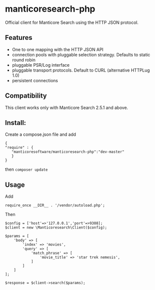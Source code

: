 manticoresearch-php
===================

Official client for Manticore Search using the HTTP JSON protocol. 


Features
--------
- One to one mapping with the HTTP JSON API
- connection pools with pluggable selection strategy. Defaults to static round robin
- pluggable PSR/Log interface
- pluggable transport protocols. Default to CURL (alternative HTTPLug 1.0)
- persistent connections

Compatibility
-------------
This  client works only with Manticore Search 2.5.1 and above.

Install:
-----------------------

Create a compose.json file and add 
```
{
"require" : {
   "manticoresoftware/manticoresearch-php":"dev-master"
   }
}

``` 

then `composer update`

Usage
----

Add 
```
require_once __DIR__ . '/vendor/autoload.php';

```

Then
```
$config = ['host'=>'127.0.0.1','port'=>9308];
$client = new \Manticoresearch\Client($config);

$params = [
    'body' => [
        'index' => 'movies',
        'query' => [
            'match_phrase' => [
                'movie_title' => 'star trek nemesis',
            ]
        ]
    ]
];

$response = $client->search($params);

```